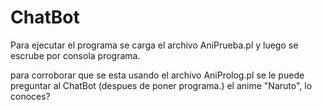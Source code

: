 # ChatBot



Para ejecutar el programa se carga el archivo AniPrueba.pl
y luego se escrube por consola programa.


para corroborar que se esta usando el archivo AniProlog.pl
se le puede preguntar al ChatBot (despues de poner programa.)
el anime "Naruto", lo conoces?
